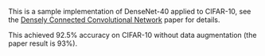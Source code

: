 This is a sample implementation of DenseNet-40 applied to CIFAR-10, see the [Densely Connected Convolutional Network](http://arxiv.org/abs/1608.06993) paper for details.

This achieved 92.5% accuracy on CIFAR-10 without data augmentation (the paper result is 93%).
